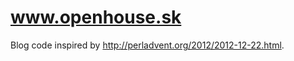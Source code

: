 www.openhouse.sk
================

Blog code inspired by http://perladvent.org/2012/2012-12-22.html.
